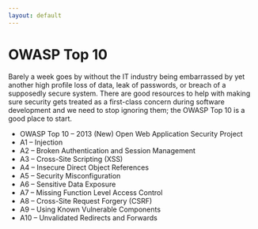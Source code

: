 ```yaml
---
layout: default
---
```

# OWASP Top 10

Barely a week goes by without the IT industry being embarrassed by yet another high profile loss of data, leak of passwords, or breach of a supposedly secure system. There are good resources to help with making sure security gets treated as a first-class concern during software development and we need to stop ignoring them; the OWASP Top 10 is a good place to start.

* OWASP Top 10 – 2013 (New)
 Open Web Application Security Project
* A1 – Injection
* A2 – Broken Authentication and Session Management
* A3 – Cross-Site Scripting (XSS)
* A4 – Insecure Direct Object References
* A5 – Security Misconfiguration
* A6 – Sensitive Data Exposure
* A7 – Missing Function Level Access Control
* A8 – Cross-Site Request Forgery (CSRF)
* A9 – Using Known Vulnerable Components
* A10 – Unvalidated Redirects and Forwards

